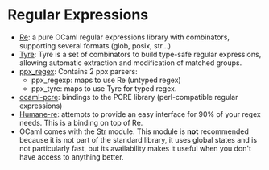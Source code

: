 # Regular Expressions

* [Re](https://github.com/ocaml/ocaml-re): a pure OCaml regular expressions library
with combinators, supporting several formats (glob, posix, str...)
* [Tyre](https://github.com/Drup/tyre): Tyre is a set of combinators to build
type-safe regular expressions, allowing automatic extraction and modification of
matched groups.
* [ppx_regex](https://github.com/paurkedal/ppx_regexp): Contains 2 ppx parsers:
  * ppx_regexp: maps to use Re (untyped regex)
  * ppx_tyre: maps to use Tyre for typed regex.
* [ocaml-pcre](https://github.com/mmottl/pcre-ocaml): bindings to the PCRE library
(perl-compatible regular expressions)
* [Humane-re](https://github.com/rgrinberg/humane-re): attempts to provide an easy
interface for 90% of your regex needs.
This is a binding on top of Re.
* OCaml comes with the
[Str](https://v2.ocaml.org/api/Str.html) module.
This module is __not__ recommended because it is not part of the standard library,
it uses global states and is not particularly fast, but its availability makes it
useful when you don't have access to anything better.
